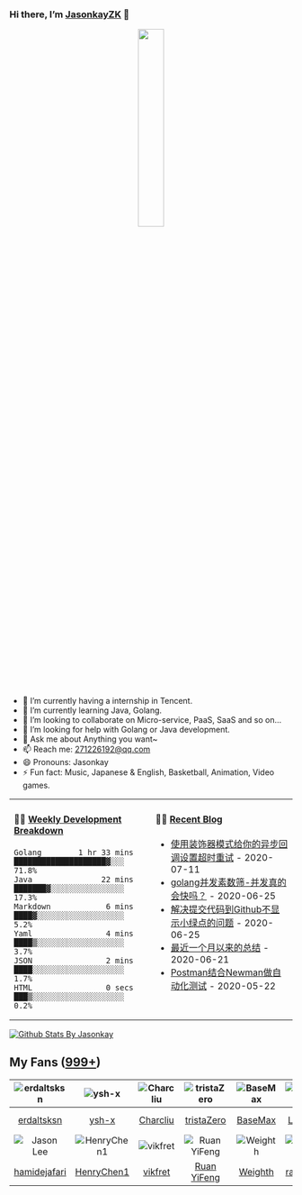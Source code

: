 ### Hi there, I’m [JasonkayZK](https://jasonkayzk.github.io/) 👋

<p align="center">
  <img src="https://github.com/JasonkayZK/jasonkayzk/blob/master/hello-world.gif" width="30%">
</p>


- 🔭 I’m currently having a internship in Tencent.
- 🌱 I’m currently learning Java, Golang.
- 👯 I’m looking to collaborate on Micro-service, PaaS, SaaS and so on…
- 🤔 I’m looking for help with Golang or Java development.
- 💬 Ask me about Anything you want~
- 📫 Reach me: 271226192@qq.com
- 😄 Pronouns: Jasonkay
- ⚡ Fun fact: Music, Japanese & English, Basketball, Animation, Video games.

<table width="800px">
<tr>
<td valign="top" width="50%">

#### 🏊‍♂️ <a href="https://gist.github.com/JasonkayZK/59ead22758ee823e48b558d3cff332f1" target="_blank">Weekly Development Breakdown</a>

<!-- code_time starts -->

```text
Golang        1 hr 33 mins  ████████████████████▓░░░  71.8%
Java               22 mins  ███████▓░░░░░░░░░░░░░░░░  17.3%
Markdown            6 mins  ████▓░░░░░░░░░░░░░░░░░░░   5.2%
Yaml                4 mins  ████▒░░░░░░░░░░░░░░░░░░░   3.7%
JSON                2 mins  ████░░░░░░░░░░░░░░░░░░░░   1.7%
HTML                0 secs  ███▒░░░░░░░░░░░░░░░░░░░░   0.2%
```

<!-- code_time ends -->
</td>

<td valign="top" width="50%">

#### 🤹‍♀️ <a href="https://jasonkayzk.github.io/" target="_blank">Recent Blog</a>

<!-- blog starts -->
* <a href='https://jasonkayzk.github.io/2020/07/11/%E4%BD%BF%E7%94%A8%E8%A3%85%E9%A5%B0%E5%99%A8%E6%A8%A1%E5%BC%8F%E7%BB%99%E4%BD%A0%E7%9A%84%E5%BC%82%E6%AD%A5%E5%9B%9E%E8%B0%83%E8%AE%BE%E7%BD%AE%E8%B6%85%E6%97%B6%E9%87%8D%E8%AF%95/' target='_blank'>使用装饰器模式给你的异步回调设置超时重试</a> - 2020-07-11
* <a href='https://jasonkayzk.github.io/2020/06/25/golang%E5%B9%B6%E5%8F%91%E7%B4%A0%E6%95%B0%E7%AD%9B-%E5%B9%B6%E5%8F%91%E7%9C%9F%E7%9A%84%E4%BC%9A%E5%BF%AB%E5%90%97%EF%BC%9F/' target='_blank'>golang并发素数筛-并发真的会快吗？</a> - 2020-06-25
* <a href='https://jasonkayzk.github.io/2020/06/25/%E8%A7%A3%E5%86%B3%E6%8F%90%E4%BA%A4%E4%BB%A3%E7%A0%81%E5%88%B0Github%E4%B8%8D%E6%98%BE%E7%A4%BA%E5%B0%8F%E7%BB%BF%E7%82%B9%E7%9A%84%E9%97%AE%E9%A2%98/' target='_blank'>解决提交代码到Github不显示小绿点的问题</a> - 2020-06-25
* <a href='https://jasonkayzk.github.io/2020/06/21/%E6%9C%80%E8%BF%91%E4%B8%80%E4%B8%AA%E6%9C%88%E4%BB%A5%E6%9D%A5%E7%9A%84%E6%80%BB%E7%BB%93/' target='_blank'>最近一个月以来的总结</a> - 2020-06-21
* <a href='https://jasonkayzk.github.io/2020/05/22/Postman%E7%BB%93%E5%90%88Newman%E5%81%9A%E8%87%AA%E5%8A%A8%E5%8C%96%E6%B5%8B%E8%AF%95/' target='_blank'>Postman结合Newman做自动化测试</a> - 2020-05-22
<!-- blog ends -->

</td>
</tr>
</table>

[![Github Stats By Jasonkay](https://github-readme-stats.vercel.app/api?username=jasonkayzk&show_icons=true&title_color=0366d6&icon_color=ffc83d&text_color=24292e&bg_color=fff)](https://github.com/jasonkayzk/)

## My Fans ([999+](https://github.com/jasonkayzk?tab=followers))

| ![erdaltsksn](https://avatars0.githubusercontent.com/u/22197800?s=80&v=4) | ![ysh-x](https://avatars3.githubusercontent.com/u/42147996?s=80&v=4) | ![Charcliu](https://avatars2.githubusercontent.com/u/23503649?s=80&v=4) | ![tristaZero](https://avatars2.githubusercontent.com/u/27757146?s=80&v=4) | ![BaseMax](https://avatars3.githubusercontent.com/u/2658040?s=80&v=4) | ![LouisYLWang](https://avatars3.githubusercontent.com/u/11455901?s=80&v=4) | ![ASJ-PAYIZ](https://avatars1.githubusercontent.com/u/48379266?s=80&v=4) | ![wangxiaoxiang5599](https://avatars2.githubusercontent.com/u/31461411?s=80&v=4) |
| :----------------------------------------------------------: | :----------------------------------------------------------: | :----------------------------------------------------------: | :----------------------------------------------------------: | :----------------------------------------------------------: | :----------------------------------------------------------: | :----------------------------------------------------------: | :----------------------------------------------------------: |
|         [erdaltsksn](https://github.com/erdaltsksn)          |              [ysh-x](https://github.com/ysh-x)               |           [Charcliu](https://github.com/Charcliu)            |         [tristaZero](https://github.com/tristaZero)          |            [BaseMax](https://github.com/BaseMax)             |        [LouisYLWang](https://github.com/LouisYLWang)         |          [ASJ-PAYIZ](https://github.com/ASJ-PAYIZ)           |  [wangxiaoxiang5599](https://github.com/wangxiaoxiang5599)   |
| ![Jason Lee](https://avatars1.githubusercontent.com/u/37927931?s=80&v=4) | ![HenryChen1](https://avatars3.githubusercontent.com/u/24852788?s=80&v=4) | ![vikfret](https://avatars3.githubusercontent.com/u/56179621?s=80&v=4) | ![Ruan YiFeng](https://avatars2.githubusercontent.com/u/905434?s=80&v=4) | ![Weighth](https://avatars3.githubusercontent.com/u/55311703?s=80&v=4) | ![rakzhodekams](https://avatars0.githubusercontent.com/u/16127381?s=80&v=4) | ![flashfoxter](https://avatars1.githubusercontent.com/u/2852886?s=80&v=4) | ![DuHouAn](https://avatars0.githubusercontent.com/u/33805265?s=80&v=4) |
|       [hamidejafari](https://github.com/hamidejafari)        |         [HenryChen1](https://github.com/HenryChen1)          |            [vikfret](https://github.com/vikfret)             |           [Ruan YiFeng](https://github.com/ruanyf)           |            [Weighth](https://github.com/Weighth)             |       [rakzhodekams](https://github.com/rakzhodekams)        |        [flashfoxter](https://github.com/flashfoxter)         |            [DuHouAn](https://github.com/DuHouAn)             |

